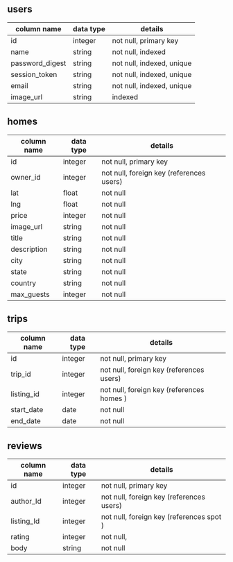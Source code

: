 ## users
column name     | data type | details
----------------|-----------|-----------------------
id              | integer   | not null, primary key
name            | string    | not null, indexed
password_digest | string    | not null, indexed, unique
session_token   | string    | not null, indexed, unique
email           | string    | not null, indexed, unique
image_url       | string    | indexed

## homes
column name | data type | details
------------|-----------|-----------------------
id          | integer   | not null, primary key
owner_id    | integer   | not null, foreign key (references users)
lat         | float     | not null
lng         | float     | not null
price       | integer   | not null
image_url   | string    | not null
title       | string    | not null
description | string    | not null
city        | string    | not null
state       | string    | not null
country     | string    | not null
max_guests  | integer    | not null

## trips
column name | data type | details
------------|-----------|-----------------------
id          | integer   | not null, primary key
trip_id     | integer   | not null, foreign key (references users)
listing_id  | integer   | not null, foreign key (references homes )
start_date  | date      | not null
end_date    | date      | not null

## reviews
column name | data type | details
------------|-----------|-----------------------
id          | integer   | not null, primary key
author_Id   | integer   | not null, foreign key (references users)
listing_Id  | integer   | not null, foreign key (references spot )
rating      | integer   | not null,
body        | string    | not null
